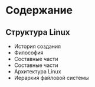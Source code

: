 Содержание
====

Структура Linux
----
* История создания
* Философия
* Составные части
* Составные части
* Архитектура Linux
* Иерархия файловой системы  
